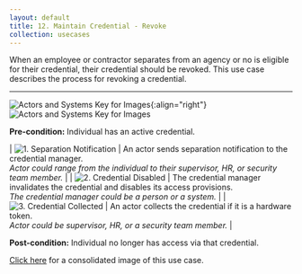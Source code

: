 ```yaml
---
layout: default
title: 12. Maintain Credential - Revoke
collection: usecases
---
```


When an employee or contractor separates from an agency or no is eligible for their credential, their credential should be revoked. This use case describes the process for revoking a credential.

---

![Actors and Systems Key for Images]({{site.baseurl}}/img/usecases/clabelmaintain.png){:align="right"}
![Actors and Systems Key for Images]({{site.baseurl}}/img/usecases/renewkey.png)

**Pre-condition:** Individual has an active credential.

| ![1. Separation Notification]({{site.baseurl}}/img/usecases/revoke1.png)  | An actor sends separation notification to the credential manager. <br/><em> Actor could range from the individual to their supervisor, HR, or security team member.</em> |
| ![2. Credential Disabled]({{site.baseurl}}/img/usecases/revoke2.png)  | The credential manager invalidates the credential and disables its access provisions. <br/><em>The credential manager could be a person or a system.</em> |
| ![3. Credential Collected]({{site.baseurl}}/img/usecases/revoke3.png)  | An actor collects the credential if it is a hardware token. <br/><em>Actor could be supervisor, HR, or a security team member. </em> |

**Post-condition:** Individual no longer has access via that credential.

[Click here]({{site.baseurl}}/img/Revoke.png) for a consolidated image of this use case.

